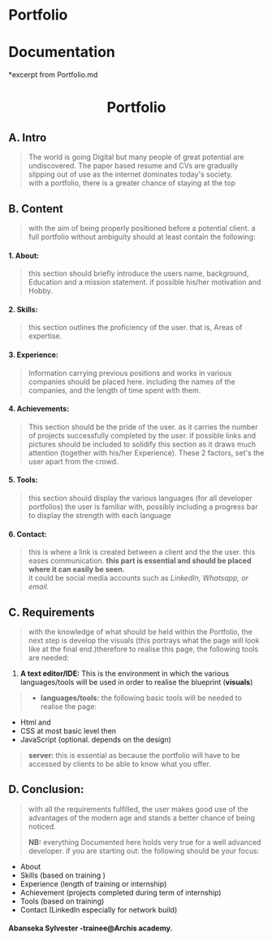 # Portfolio
# Documentation
*excerpt from Portfolio.md

# <center>Portfolio</center> 
> 
## A. Intro
>The world is going Digital but many people of great potential are undiscovered. The paper based resume and CVs are gradually slipping out of use as the internet dominates today's society.  
with a portfolio, there is a greater chance of staying at the top  
>
## B. Content  
>with the aim of being properly positioned before a potential client. a full portfolio without ambiguity should at least contain the following:
>
#### 1. About:
>this section should briefly introduce the users name, background, Education and a mission statement. if possible his/her motivation and Hobby.
>
#### 2. Skills: 
>this section outlines the proficiency of the user. that is, Areas of expertise.
>  
#### 3. Experience:
>Information carrying previous positions and works in various companies should be placed here. including the names of the companies, and the length of time spent with them.
>
#### 4. Achievements:
>This section should be the pride of the user. as it carries the number of projects successfully completed by the user. if possible links and pictures should be included to solidify this section as it draws much attention (together with his/her Experience). These 2 factors, set's the user apart from the crowd.
> 
#### 5. Tools:
>this section should display the various languages (for all developer portfolios) the user is familiar with, possibly including a progress bar to display the strength with each language
>  
#### 6. Contact:
>this is where a link is created between a client and the the user. this eases communication. **this part is essential and should be placed where it can easily be seen.**  
>it could be social media accounts such as _LinkedIn, Whatsapp, or email._
>
## C. Requirements
>with the knowledge of what should be held within the Portfolio, the next step is develop the visuals (this portrays what the page will look like at the final end.)therefore to realise this page, the following tools are needed:  
>  
1. __A text editor/IDE:__ This is the environment in which the various languages/tools will be used in order to realise the blueprint (**visuals**)  
> *  __languages/tools:__ the following basic tools will be needed to realise the page:      
>  
  * Html and
  * CSS at most basic level then   
  * JavaScript (optional. depends on the design)  
    
> __server:__ this is essential as because the portfolio will have to be accessed by clients to be able to know what you offer. 
>
## D. Conclusion:
>with all the requirements fulfilled, the user makes good use of the advantages of the modern age and stands a better chance of being noticed.
>
>__NB:__ everything Documented here  holds very true for a well advanced developer. if you are starting out: the following should be your focus:  
>
* About  
* Skills (based on training )
* Experience (length of training or internship)  
* Achievement (projects completed during term of internship)  
* Tools (based on training)  
* Contact (LinkedIn especially for network build)  
>
#### Abanseka Sylvester -trainee@Archis academy.
